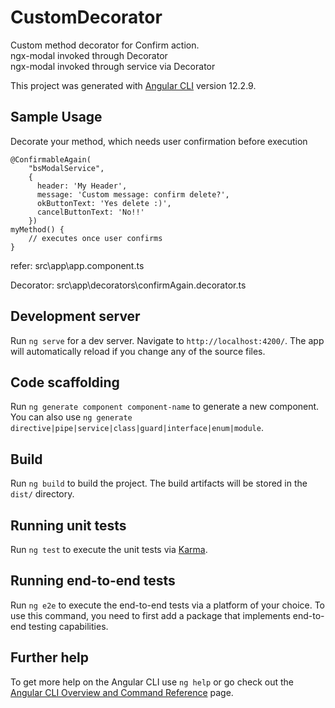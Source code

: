 # CustomDecorator

Custom method decorator for Confirm action.  
ngx-modal invoked through Decorator  
ngx-modal invoked through service via Decorator  


This project was generated with [Angular CLI](https://github.com/angular/angular-cli) version 12.2.9.  

## Sample Usage

Decorate your method, which needs user confirmation before execution
```
@ConfirmableAgain(
    "bsModalService",
    {
      header: 'My Header',
      message: 'Custom message: confirm delete?',
      okButtonText: 'Yes delete :)',
      cancelButtonText: 'No!!'
    })
myMethod() {
    // executes once user confirms
}
```

refer: src\app\app.component.ts  

Decorator: src\app\decorators\confirmAgain.decorator.ts  

## Development server

Run `ng serve` for a dev server. Navigate to `http://localhost:4200/`. The app will automatically reload if you change any of the source files.

## Code scaffolding

Run `ng generate component component-name` to generate a new component. You can also use `ng generate directive|pipe|service|class|guard|interface|enum|module`.

## Build

Run `ng build` to build the project. The build artifacts will be stored in the `dist/` directory.

## Running unit tests

Run `ng test` to execute the unit tests via [Karma](https://karma-runner.github.io).

## Running end-to-end tests

Run `ng e2e` to execute the end-to-end tests via a platform of your choice. To use this command, you need to first add a package that implements end-to-end testing capabilities.

## Further help

To get more help on the Angular CLI use `ng help` or go check out the [Angular CLI Overview and Command Reference](https://angular.io/cli) page.
